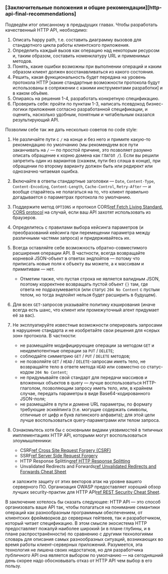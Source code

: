 ### [Заключительные положения и общие рекомендации][http-api-final-recommendations]

Подведём итог описанному в предыдущих главах. Чтобы разработать качественный HTTP API, необходимо:
  1. Описать happy path, т.е. составить диаграмму вызовов для стандартного цикла работы клиентского приложения.
  2. Определить каждый вызов как операцию над некоторым ресурсом и, таким образом, составить номенклатуру URL и применимых методов.
  3. Понять, какие ошибки возможны при выполнении операций и каким образом клиент должен восстанавливаться из какого состояния.
  4. Решить, какая функциональность будет передана на уровень протокола HTTP [какие стандартные возможности протокола будут использованы в сопряжении с какими инструментами разработки] и в каком объёме.
  5. Опираясь на решения 1-4, разработать конкретную спецификацию.
  6. Проверить себя: пройти по пунктам 1-3, написать псевдокод бизнес-логики приложения согласно разработанной спецификации, и оценить, насколько удобным, понятным и читабельным оказался результирующий API.

Позволим себе так же дать несколько советов по code style:

  1. Не различайте пути с `/` на конце и без него и примите какую-то рекомендацию по умолчанию (мы рекомендуем все пути заканчивать на `/` — по простой причине, это позволяет разумно описать обращение к корню домена как `ГЛАГОЛ /`). Если вы решили запретить один из вариантов (скажем, пути без слэша в конце), при обращении по второму варианту должен быть или редирект или однозначно читаемая ошибка.

  2. Включайте в ответы стандартные заголовки — `Date`, `Content-Type`, `Content-Encoding`, `Content-Length`, `Cache-Control`, `Retry-After` — и вообще старайтесь не полагаться на то, что клиент правильно догадывается о параметрах протокола по умолчанию.

  3. Поддержите метод `OPTIONS` и протокол CORS[ref Fetch Living Standard. CORS protocol](https://fetch.spec.whatwg.org/#http-cors-protocol) на случай, если ваш API захотят использовать из браузеров.

  4. Определитесь с правилами выбора кейсинга параметров (и преобразований кейсинга при перемещении параметра между различными частями запроса) и придерживайтесь их.

  5. Всегда оставляйте себе возможность обратно-совместимого расширения операции API. В частности, всегда возвращайте корневой JSON-объект в ответах эндпойтов — потому что приписать новые поля к объекту вы можете, а к массивам и примитивам — нет.
      * Отметим также, что пустая строка не является валидным JSON, поэтому корректнее возвращать пустой объект `{}` там, где ответа не подразумевается (или статус `204 No Content` с пустым телом, но тогда эндпойнт нельзя будет расширить в будущем).

  6. Для всех `GET`-запросов указывайте политику кэширования (иначе всегда есть шанс, что клиент или промежуточный агент придумает её за вас).

  7. Не эксплуатируйте известные возможности оперировать запросами в нарушение стандарта и не изобретайте свои решения для «серых зон» протокола. В частности:
      * не размещайте модифицирующие операции за методом `GET` и неидемпотентные операции за `PUT` / `DELETE`;
      * соблюдайте симметрию `GET` / `PUT` / `DELETE` методов;
      * не позволяйте `GET` / `HEAD` / `DELETE`-запросам иметь тело, не возвращайте тело в ответе метода `HEAD` или совместно со статус-кодом `204 No Content`;
      * не придумывайте свой стандарт для передачи массивов и вложенных объектов в query — лучше воспользоваться HTTP-глаголом, позволяющим запросу иметь тело, или, в крайнем случае, передать параметры в виде Base64-кодированного JSON-поля;
      * не размещайте в пути и домене URL параметры, по формату требующие эскейпинга (т.е. могущие содержать символы, отличные от цифр и букв латинского алфавита); для этой цели лучше воспользоваться query-параметрами или телом запроса.

  8. Ознакомьтесь хотя бы с основными видами уязвимостей в типичных имплементациях HTTP API, которыми могут воспользоваться злоумышленники:
      * CSRF[ref Cross Site Request Forgery (CSRF)](https://owasp.org/www-community/attacks/csrf)
      * SSRF[ref Server Side Request Forgery](https://owasp.org/www-community/attacks/Server_Side_Request_Forgery)
      * HTTP Response Splitting[ref HTTP Response Splitting](https://owasp.org/www-community/attacks/HTTP_Response_Splitting)
      * Unvalidated Redirects and Forwards[ref Unvalidated Redirects and Forwards Cheat Sheet](https://cheatsheetseries.owasp.org/cheatsheets/Unvalidated_Redirects_and_Forwards_Cheat_Sheet.html)

      и заложите защиту от этих векторов атак на уровне вашего серверного ПО. Организация OWASP предоставляет хороший обзор лучших security-практик для HTTP API[ref REST Security Cheat Sheet](https://cheatsheetseries.owasp.org/cheatsheets/REST_Security_Cheat_Sheet.html).

В заключение хотелось бы сказать следующее: HTTP API — это способ организовать ваше API так, чтобы полагаться на понимание семантики операций как разнообразным программным обеспечением, от клиентских фреймворков до серверных гейтвеев, так и разработчиком, который читает спецификацию. В этом смысле экосистема HTTP предоставляет пожалуй наиболее широкий (и в плане глубины, и в плане распространённости) по сравнению с другими технологиями словарь для описания самых разнообразных ситуаций, возникающих во время работы клиент-серверных приложений. Разумеется, эта технология не лишена своих недостатков, но для разработчика *публичного* API она является выбором по умолчанию — на сегодняшний день скорее надо обосновывать отказ от HTTP API чем выбор в его пользу.